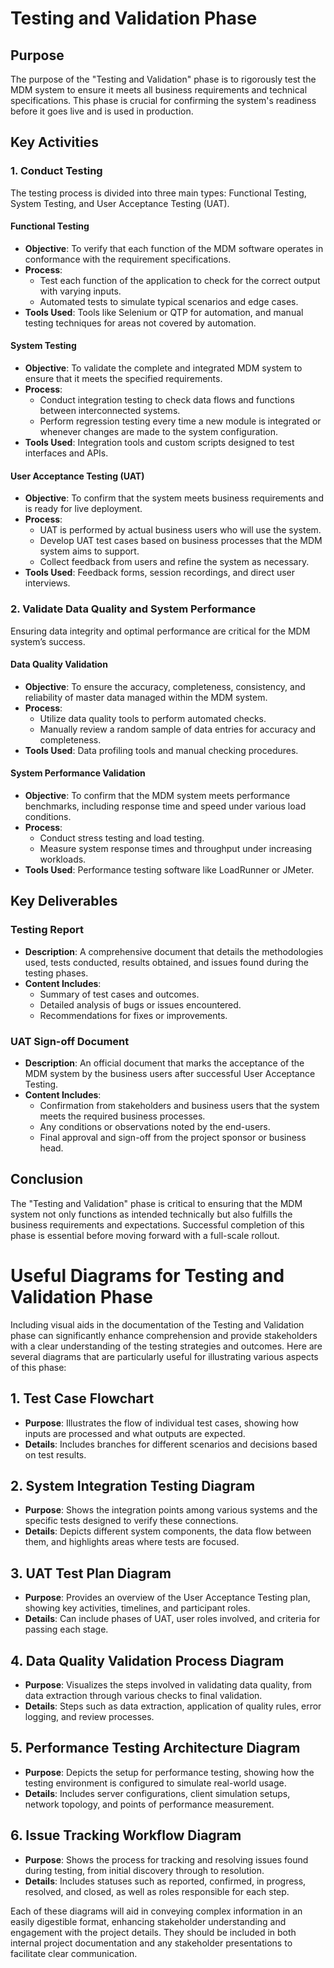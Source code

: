 # Testing and Validation Phase

## Purpose
The purpose of the "Testing and Validation" phase is to rigorously test the MDM system to ensure it meets all business requirements and technical specifications. This phase is crucial for confirming the system's readiness before it goes live and is used in production.

## Key Activities

### 1. Conduct Testing
The testing process is divided into three main types: Functional Testing, System Testing, and User Acceptance Testing (UAT).

#### Functional Testing
- **Objective**: To verify that each function of the MDM software operates in conformance with the requirement specifications.
- **Process**:
  - Test each function of the application to check for the correct output with varying inputs.
  - Automated tests to simulate typical scenarios and edge cases.
- **Tools Used**: Tools like Selenium or QTP for automation, and manual testing techniques for areas not covered by automation.

#### System Testing
- **Objective**: To validate the complete and integrated MDM system to ensure that it meets the specified requirements.
- **Process**:
  - Conduct integration testing to check data flows and functions between interconnected systems.
  - Perform regression testing every time a new module is integrated or whenever changes are made to the system configuration.
- **Tools Used**: Integration tools and custom scripts designed to test interfaces and APIs.

#### User Acceptance Testing (UAT)
- **Objective**: To confirm that the system meets business requirements and is ready for live deployment.
- **Process**:
  - UAT is performed by actual business users who will use the system.
  - Develop UAT test cases based on business processes that the MDM system aims to support.
  - Collect feedback from users and refine the system as necessary.
- **Tools Used**: Feedback forms, session recordings, and direct user interviews.

### 2. Validate Data Quality and System Performance
Ensuring data integrity and optimal performance are critical for the MDM system’s success.

#### Data Quality Validation
- **Objective**: To ensure the accuracy, completeness, consistency, and reliability of master data managed within the MDM system.
- **Process**:
  - Utilize data quality tools to perform automated checks.
  - Manually review a random sample of data entries for accuracy and completeness.
- **Tools Used**: Data profiling tools and manual checking procedures.

#### System Performance Validation
- **Objective**: To confirm that the MDM system meets performance benchmarks, including response time and speed under various load conditions.
- **Process**:
  - Conduct stress testing and load testing.
  - Measure system response times and throughput under increasing workloads.
- **Tools Used**: Performance testing software like LoadRunner or JMeter.

## Key Deliverables

### Testing Report
- **Description**: A comprehensive document that details the methodologies used, tests conducted, results obtained, and issues found during the testing phases.
- **Content Includes**:
  - Summary of test cases and outcomes.
  - Detailed analysis of bugs or issues encountered.
  - Recommendations for fixes or improvements.

### UAT Sign-off Document
- **Description**: An official document that marks the acceptance of the MDM system by the business users after successful User Acceptance Testing.
- **Content Includes**:
  - Confirmation from stakeholders and business users that the system meets the required business processes.
  - Any conditions or observations noted by the end-users.
  - Final approval and sign-off from the project sponsor or business head.

## Conclusion
The "Testing and Validation" phase is critical to ensuring that the MDM system not only functions as intended technically but also fulfills the business requirements and expectations. Successful completion of this phase is essential before moving forward with a full-scale rollout.

# Useful Diagrams for Testing and Validation Phase

Including visual aids in the documentation of the Testing and Validation phase can significantly enhance comprehension and provide stakeholders with a clear understanding of the testing strategies and outcomes. Here are several diagrams that are particularly useful for illustrating various aspects of this phase:

## 1. Test Case Flowchart
- **Purpose**: Illustrates the flow of individual test cases, showing how inputs are processed and what outputs are expected.
- **Details**: Includes branches for different scenarios and decisions based on test results.

## 2. System Integration Testing Diagram
- **Purpose**: Shows the integration points among various systems and the specific tests designed to verify these connections.
- **Details**: Depicts different system components, the data flow between them, and highlights areas where tests are focused.

## 3. UAT Test Plan Diagram
- **Purpose**: Provides an overview of the User Acceptance Testing plan, showing key activities, timelines, and participant roles.
- **Details**: Can include phases of UAT, user roles involved, and criteria for passing each stage.

## 4. Data Quality Validation Process Diagram
- **Purpose**: Visualizes the steps involved in validating data quality, from data extraction through various checks to final validation.
- **Details**: Steps such as data extraction, application of quality rules, error logging, and review processes.

## 5. Performance Testing Architecture Diagram
- **Purpose**: Depicts the setup for performance testing, showing how the testing environment is configured to simulate real-world usage.
- **Details**: Includes server configurations, client simulation setups, network topology, and points of performance measurement.

## 6. Issue Tracking Workflow Diagram
- **Purpose**: Shows the process for tracking and resolving issues found during testing, from initial discovery through to resolution.
- **Details**: Includes statuses such as reported, confirmed, in progress, resolved, and closed, as well as roles responsible for each step.

Each of these diagrams will aid in conveying complex information in an easily digestible format, enhancing stakeholder understanding and engagement with the project details. They should be included in both internal project documentation and any stakeholder presentations to facilitate clear communication.